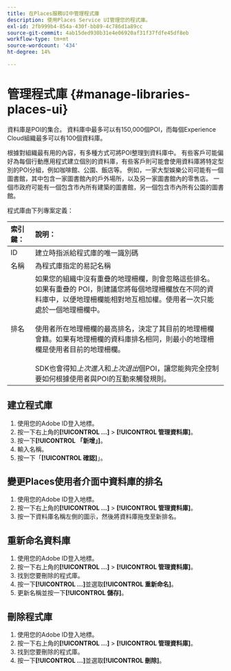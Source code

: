 ```yaml
---
title: 在Places服務UI中管理程式庫
description: 使用Places Service UI管理您的程式庫。
exl-id: 2fb999b4-854a-430f-bb89-4c786d1a89cc
source-git-commit: 4ab15ded930b31e4e06920af31f37fdfe45df8eb
workflow-type: tm+mt
source-wordcount: '434'
ht-degree: 14%

---
```


# 管理程式庫 {#manage-libraries-places-ui}

資料庫是POI的集合。 資料庫中最多可以有150,000個POI，而每個Experience Cloud組織最多可以有100個資料庫。

根據對組織最有用的內容，有多種方式可將POI整理到資料庫中。 有些客戶可能偏好為每個行動應用程式建立個別的資料庫，有些客戶則可能會使用資料庫將特定型別的POI分組，例如咖啡館、公園、飯店等。 例如，一家大型娛樂公司可能有一個圖書館，其中包含一家圖書館內的戶外場所，以及另一家圖書館內的零售店。 一個市政府可能有一個包含市內所有建築的圖書館，另一個包含市內所有公園的圖書館。

程式庫由下列專案定義：

| 索引鍵： | 說明： |
| :--- | :--- |
| ID | 建立時指派給程式庫的唯一識別碼 |
| 名稱 | 為程式庫指定的易記名稱 |
| 排名 | 如果您的組織中沒有重疊的地理柵欄，則會忽略這些排名。 如果有重疊的 POI，則建議您將每個地理柵欄放在不同的資料庫中，以便地理柵欄能相對地互相加權。使用者一次只能處於一個地理柵欄中。<br><br>使用者所在地理柵欄的最高排名，決定了其目前的地理柵欄會籍。如果有地理柵欄的資料庫排名相同，則最小的地理柵欄是使用者目前的地理柵欄。 <br><br>SDK也會得知&#x200B;*上次進入*&#x200B;和&#x200B;*上次退出*&#x200B;個POI，讓您能夠完全控制要如何根據使用者與POI的互動來觸發規則。 |

## 建立程式庫

1. 使用您的Adobe ID登入地標。
1. 按一下右上角的&#x200B;**[!UICONTROL ...]** > **[!UICONTROL 管理資料庫]**。
1. 按一下&#x200B;**[!UICONTROL 「新增」]**。
1. 輸入名稱。
1. 按一下「**[!UICONTROL 確認]**」。

## 變更Places使用者介面中資料庫的排名

1. 使用您的Adobe ID登入地標。
1. 按一下右上角的&#x200B;**[!UICONTROL ...]** > **[!UICONTROL 管理資料庫]**。
1. 按一下資料庫名稱左側的圖示，然後將資料庫拖曳至新排名。

## 重新命名資料庫

1. 使用您的Adobe ID登入地標。
1. 按一下右上角的&#x200B;**[!UICONTROL ...]** > **[!UICONTROL 管理資料庫]**。
1. 找到您要刪除的程式庫。
1. 按一下&#x200B;**[!UICONTROL ...]**&#x200B;並選取&#x200B;**[!UICONTROL 重新命名]**。
1. 更新名稱並按一下&#x200B;**[!UICONTROL 儲存]**。

## 刪除程式庫

1. 使用您的Adobe ID登入地標。
1. 按一下右上角的&#x200B;**[!UICONTROL ...]** > **[!UICONTROL 管理資料庫]**。
1. 找到您要刪除的程式庫。
1. 按一下&#x200B;**[!UICONTROL ...]**&#x200B;並選取&#x200B;**[!UICONTROL 刪除]**。
